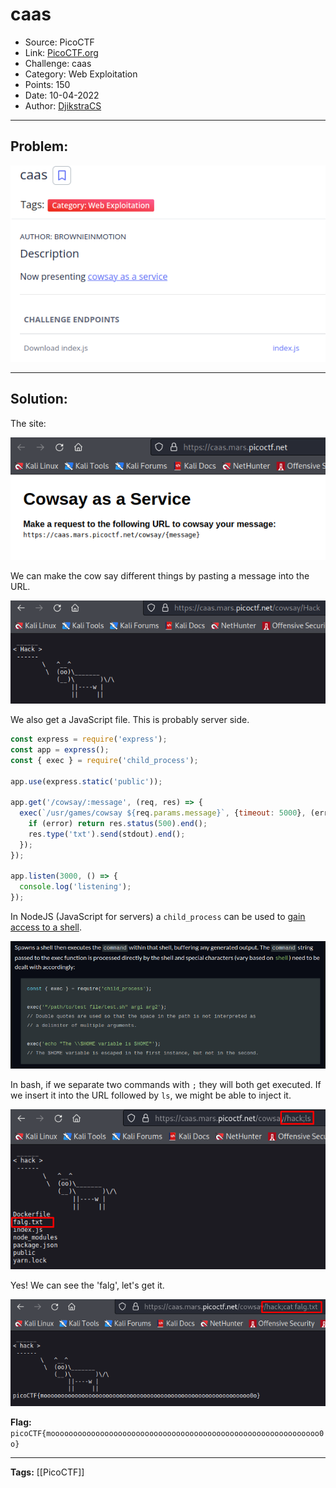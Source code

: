 # caas
* Source: PicoCTF
* Link: [PicoCTF.org](https://picoctf.org/)
* Challenge: caas
* Category: Web Exploitation
* Points: 150
* Date: 10-04-2022
* Author: [DjikstraCS](https://github.com/DjikstraCS)

---
## Problem:
![](./attachments/Pasted%20image%2020220410230945.png)

---
## Solution:
The site:

![](./attachments/Pasted%20image%2020220410231114.png)

We can make the cow say different things by pasting a message into the URL.

![](./attachments/Pasted%20image%2020220410231212.png)

We also get a JavaScript file. This is probably server side.

```js
const express = require('express');
const app = express();
const { exec } = require('child_process');

app.use(express.static('public'));

app.get('/cowsay/:message', (req, res) => {
  exec(`/usr/games/cowsay ${req.params.message}`, {timeout: 5000}, (error, stdout) => {
    if (error) return res.status(500).end();
    res.type('txt').send(stdout).end();
  });
});

app.listen(3000, () => {
  console.log('listening');
});
```

In NodeJS (JavaScript for servers) a `child_process` can be used to [gain access to a shell](https://nodejs.org/api/child_process.html#child_processexeccommand-options-callback).

![](./attachments/Pasted%20image%2020220410234858.png)

In bash, if we separate two commands with `;` they will both get executed. If we insert it into the URL followed by `ls`, we might be able to inject it.

![](./attachments/Pasted%20image%2020220410235715.png)

Yes! We can see the 'falg', let's get it.

![](./attachments/Pasted%20image%2020220410235558.png)

**Flag:** `picoCTF{moooooooooooooooooooooooooooooooooooooooooooooooooooooooooooo0o}`

---
**Tags:** [[PicoCTF]]